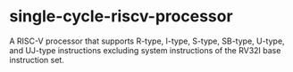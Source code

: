 # single-cycle-riscv-processor
A RISC-V processor that supports R-type, I-type, S-type, SB-type, U-type, and UJ-type instructions excluding system instructions of the RV32I base instruction set.
